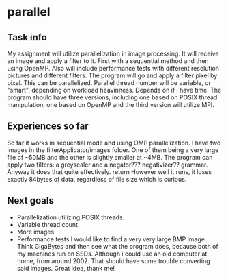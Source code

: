 # parallel

## Task info
My assignment will utilize parallelization in image processing.
It will receive an image and apply a filter to it. First with a sequential method and then using OpenMP.
Also will include performance tests with different resolution pictures and different filters.
The program will go and apply a filter pixel by pixel. This can be parallelized.
Parallel thread number will be variable, or "smart", depending on workload heavinness. Depends on if i have time.
The program should have three versions, including one based on POSIX thread manipulation, one based on OpenMP and the third version will utilize MPI.

## Experiences so far
So far it works in sequential mode and using OMP parallelization.
I have two images in the filterApplicator/images folder. One of them being a very large file of ~50MB and the other is slightly smaller at ~4MB.
The program can apply two filters: a greyscaler and a negator??? negativizer?? grammar. Anyway it does that quite effectively.  return
However well it runs, it loses exactly 84bytes of data, regardless of file size which is curious.

## Next goals

- Parallelization utilizing POSIX threads.
- Variable thread count.
- More images
- Performance tests
I would like to find a very very large BMP image. Think GigaBytes and then see what the program does, because both of my machines run on SSDs. Although i could use an old computer at home, from around 2002. That should have some trouble converting said images. Great idea, thank me!
